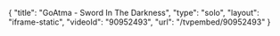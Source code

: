 {
    "title": "GoAtma - Sword In The Darkness",
    "type": "solo",
    "layout": "iframe-static",
    "videoId": "90952493",
    "url": "\/tvpembed\/90952493"
}